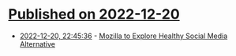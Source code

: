# [Published on 2022-12-20](index.md)

* [2022-12-20, 22:45:36](https://news.ycombinator.com/item?id=34073877) - [Mozilla to Explore Healthy Social Media Alternative](https://blog.mozilla.org/en/mozilla/mozilla-launch-fediverse-instance-social-media-alternative/)
